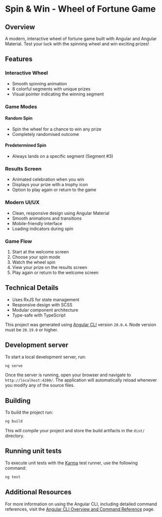 # Spin & Win - Wheel of Fortune Game

## Overview
A modern, interactive wheel of fortune game built with Angular and Angular Material. Test your luck with the spinning wheel and win exciting prizes!

## Features

### Interactive Wheel
- Smooth spinning animation
- 8 colorful segments with unique prizes
- Visual pointer indicating the winning segment

### Game Modes
#### Random Spin
- Spin the wheel for a chance to win any prize
- Completely randomised outcome

#### Predetermined Spin
- Always lands on a specific segment (Segment #3)

### Results Screen
- Animated celebration when you win
- Displays your prize with a trophy icon
- Option to play again or return to the game

### Modern UI/UX
- Clean, responsive design using Angular Material
- Smooth animations and transitions
- Mobile-friendly interface
- Loading indicators during spin

### Game Flow
1. Start at the welcome screen
2. Choose your spin mode
3. Watch the wheel spin
4. View your prize on the results screen
5. Play again or return to the welcome screen

## Technical Details
- Uses RxJS for state management
- Responsive design with SCSS
- Modular component architecture
- Type-safe with TypeScript

This project was generated using [Angular CLI](https://github.com/angular/angular-cli) version `20.0.4`. Node version must be `20.19.0` or higher.

## Development server

To start a local development server, run:

```bash
ng serve
```

Once the server is running, open your browser and navigate to `http://localhost:4200/`. The application will automatically reload whenever you modify any of the source files.

## Building

To build the project run:

```bash
ng build
```

This will compile your project and store the build artifacts in the `dist/` directory.

## Running unit tests

To execute unit tests with the [Karma](https://karma-runner.github.io) test runner, use the following command:

```bash
ng test
```
## Additional Resources

For more information on using the Angular CLI, including detailed command references, visit the [Angular CLI Overview and Command Reference](https://angular.dev/tools/cli) page.
